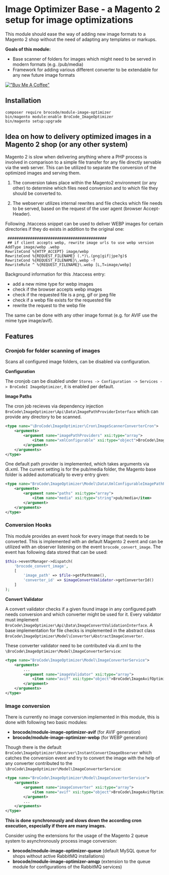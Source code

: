 # Image Optimizer Base - a Magento 2 setup for image optimizations

This module should ease the way of adding new image formats to a Magento 2 shop without the need of adapting any templates or markups.

**Goals of this module:**
* Base scanner of folders for images which might need to be served in modern formats (e.g. /pub/media)
* Framework for adding various different converter to be extendable for any new future image formats


[!["Buy Me A Coffee"](https://www.buymeacoffee.com/assets/img/custom_images/orange_img.png)](https://www.buymeacoffee.com/brosenberger)

## Installation

```
composer require brocode/module-image-optimizer
bin/magento module:enable BroCode_ImageOptimizer
bin/magento setup:upgrade
```

## Idea on how to delivery optimized images in a Magento 2 shop (or any other system)

Magento 2 is slow when delivering anything where a PHP process is involved in comparison to a simple file transfer for any file directly servable via the web server. This can be utilized to separate the conversion of the optimized images and serving them. 

1) The conversion takes place within the Magento2 environment (or any other) to determine which files need conversion and to which file they should be converted to. 

2) The webserver utilizes internal rewrites and file checks which file needs to be served, based on the request of the user agent (browser Accept-Header). 

Following .htaccess snippet can be used to deliver WEBP images for certain directories if they do exists in addition to the original one:

```
 ############################################
 ## if client accepts webp, rewrite image urls to use webp version
AddType image/webp .webp
RewriteCond %{HTTP_ACCEPT} image/webp
RewriteCond %{REQUEST_FILENAME} (.*)\.(png|gif|jpe?g)$
RewriteCond %{REQUEST_FILENAME}\.webp -f
RewriteRule ^ %{REQUEST_FILENAME}\.webp [L,T=image/webp]
```

Background information for this .htaccess entry:
* add a new mime type for webp images
* check if the browser accepts webp images
* check if the requested file is a png, gif or jpeg file
* check if a webp file exists for the requested file
* rewrite the request to the webp file

The same can be done with any other image format (e.g. for AVIF use the mime type image/avif).


## Features

### Cronjob for folder scanning of images

Scans all configured image folders, can be disabled via configuration.

**Configuration** 

The cronjob can be disabled under ```Stores -> Configuration -> Services -> BroCodeI ImageOptimizer```, it is enabled per default.

**Image Paths**

The cron job recieves via dependency injection ``BroCode\ImageOptimizer\Api\Data\ImagePathProviderInterface`` which can provide any directory to be scanned. 

````xml
<type name="\BroCode\ImageOptimizer\Cron\ImageScannerConverterCron">
    <arguments>
        <argument name="imagePathProviders" xsi:type="array">
            <item name="xmlConfigurable" xsi:type="object">BroCode\ImageOptimizer\Model\Data\XmlConfigurableImagePathProvider</item>
        </argument>
    </arguments>
</type>
````

One default path provider is implemented, which takes arguments via di.xml. The current setting is for the pub/media folder, the Magento base folder is added automatically to every entry given:
```xml
<type name="BroCode\ImageOptimizer\Model\Data\XmlConfigurableImagePathProvider">
    <arguments>
        <argument name="paths" xsi:type="array">
            <item name="media" xsi:type="string">pub/media</item>
        </argument>
    </arguments>
</type>
```

### Conversion Hooks

This module provides an event hook for every image that needs to be converted. This is implemented with an default Magento 2 event and can be utilized with an observer listening on the event ```brocode_convert_image```. The event has following data stored that can be used:

```php
$this->eventManager->dispatch(
    'brocode_convert_image',
    [
        'image_path' => $file->getPathname(),
        'converter_id' => $imageConvertValidator->getConverterId()
    ]
);
```

**Convert Validator**

A convert validator checks if a given found image in any configured path needs conversion and which converter might be used for it. Every validator must implement ```BroCode\ImageOptimizer\Api\Data\ImageConvertValidationInterface```. A base implementation for file checks is implemented in the abstract class ```BroCode\ImageOptimizer\Model\Converter\AbstractImageConverter```.

These converter validator need to be contributed via di.xml to the ```\BroCode\ImageOptimizer\Model\ImageConverterService```:

```xml
<type name="BroCode\ImageOptimizer\Model\ImageConverterService">
    <arguments>
        ...
        <argument name="imageValidator" xsi:type="array">
            <item name="avif" xsi:type="object">BroCode\ImageAvifOptimizer\Model\Converter\AvifImageConverter</item>
        </argument>
    </arguments>
</type>
```

### Image conversion

There is currently no image conversion implemented in this module, this is done with following two basic modules:

* **brocode/module-image-optimizer-avif** (for AVIF generation)
* **brocode/module-image-optimizer-webp** (for WEBP generation)

Though there is the default ```BroCode\ImageOptimizer\Observer\InstantConvertImageObserver``` which catches the conversion event and try to convert the image with the help of any converter contributed to the ```\BroCode\ImageOptimizer\Model\ImageConverterService```:


```xml
<type name="BroCode\ImageOptimizer\Model\ImageConverterService">
    <arguments>
        <argument name="imageConverter" xsi:type="array">
            <item name="avif" xsi:type="object">BroCode\ImageAvifOptimizer\Model\Converter\AvifImageConverter</item>
        </argument>
        ...
    </arguments>
</type>
```

**This is done synchronously and slows down the according cron execution, especially if there are many images.**

Consider using the extensions for the usage of the Magento 2 queue system to asynchronously process image conversion:
* **brocode/module-image-optimizer-queue** (default MySQL queue for shops without active RabbitMQ installations)
* **brocode/module-image-optimizer-amqp** (extension to the queue module for configurations of the RabbitMQ services)